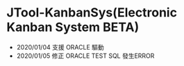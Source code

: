 # JTool-KanbanSys(Electronic Kanban System BETA)


* 2020/01/04 支援 ORACLE 驅動
* 2020/01/05 修正 ORACLE TEST SQL 發生ERROR
